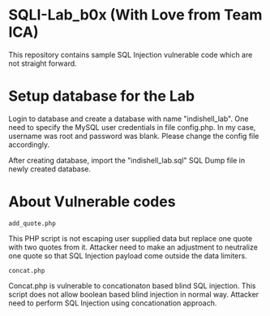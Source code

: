 # SQLI-Lab_b0x  (With Love from Team ICA)
This repository contains sample SQL Injection vulnerable code which are not straight forward.

# Setup database for the Lab
Login to database and create a database with name "indishell_lab".
One need to specify the MySQL user credentials in file config.php. In my case, username was root and password was blank. Please change the config file accordingly.

After creating database, import the "indishell_lab.sql" SQL Dump file in newly created database.


# About Vulnerable codes
    add_quote.php

This PHP script is not escaping user supplied data but replace one quote with two quotes from it.
Attacker need to make an adjustment to neutralize one quote so that SQL Injection payload come outside the data limiters. 

    concat.php
 Concat.php is vulnerable to concationaton based blind SQL injection. This script does not allow boolean based blind injection in normal way. 
 Attacker need to perform SQL Injection using concationation approach.
